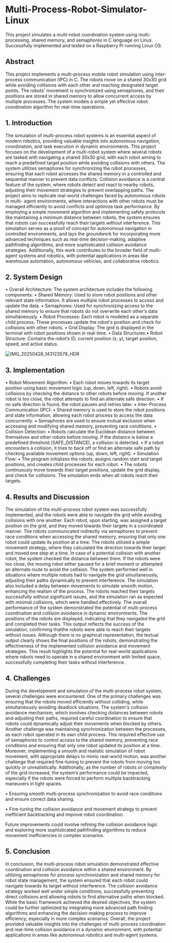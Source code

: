 # Multi-Process-Robot-Simulator-Linux
This project simulates a multi-robot coordination system using multi-processing, shared memory, and semaphores in C language on Linux. Successfully implemented and tested on a Raspberry Pi running Linux OS.

## Abstract
This project implements a multi-process mobile robot simulation using inter-process
communication (IPC) in C. The robots move on a shared 30x30 grid while avoiding collisions with
each other and reaching designated target points. The robots' movement is synchronized using
semaphores, and their positions are stored in shared memory to allow concurrent access by multiple
processes. The system models a simple yet effective robot coordination algorithm for real-time
operations.

## 1. Introduction
The simulation of multi-process robot systems is an essential aspect of modern robotics,
providing valuable insights into autonomous navigation, coordination, and task execution in
dynamic environments. This project focuses on the development of a multi-robot system where
several robots are tasked with navigating a shared 30x30 grid, with each robot aiming to reach a
predefined target position while avoiding collisions with others. The system utilizes semaphores for
synchronizing the robot processes, ensuring that each robot accesses the shared memory in a
controlled and sequential manner to prevent data conflicts. Collision avoidance is a central feature
of the system, where robots detect and react to nearby robots, adjusting their movement strategies to
prevent overlapping paths.
The project aims to replicate real-world challenges faced by autonomous robots in multi-
agent environments, where interactions with other robots must be managed efficiently to avoid
conflicts and optimize task performance. By employing a simple movement algorithm and
implementing safety protocols like maintaining a minimum distance between robots, the system
ensures that robots can successfully reach their targets without interference. This simulation serves
as a proof of concept for autonomous navigation in controlled environments, and lays the
groundwork for incorporating more advanced techniques such as real-time decision-making,
adaptive pathfinding algorithms, and more sophisticated collision avoidance strategies.
Additionally, this work contributes to the broader field of multi-agent systems and robotics, with
potential applications in areas like warehouse automation, autonomous vehicles, and collaborative
robotics.

## 2. System Design
• Overall Architecture: The system architecture includes the following components:
• Shared Memory: Used to store robot positions and other relevant state information.
It allows multiple robot processes to access and update the data.
• Semaphores: Used for synchronizing access to the shared memory to ensure that
robots do not overwrite each other’s data simultaneously.
• Robot Processes: Each robot is modeled as a separate child process. These processes
update the robot's position and check for collisions with other robots.
• Grid Display: The grid is displayed in the terminal with robot positions shown in
real-time.
• Data Structures:• Robot Structure: Contains the robot’s ID, current position (x, y), target position,
speed, and active status.

![IMG_20250428_143123578_HDR](https://github.com/user-attachments/assets/92fa22a4-1e01-4be7-b348-57c770213c71)


## 3. Implementation
• Robot Movement Algorithm:
• Each robot moves towards its target position using basic movement logic (up, down,
left, right).
• Robots avoid collisions by checking the distance to other robots before moving. If
another robot is too close, the robot attempts to find an alternate safe direction.
• If no safe direction is found, the robot pauses and retries later.
• Inter-Process Communication (IPC):
• Shared memory is used to store the robot positions and state information, allowing
each robot process to access the data concurrently.
• Semaphores are used to ensure mutual exclusion when accessing and modifying
shared memory, preventing race conditions.
• Collision Detection:
• Robots calculate the Euclidean distance between themselves and other robots before
moving. If the distance is below a predefined threshold (SAFE_DISTANCE), a
collision is detected.
• If a robot encounters a collision, it tries to back off or find an alternate safe path by
checking available movement options (up, down, left, right).
• Simulation Flow:
• The program initializes the robots, assigns random start and target positions, and
creates child processes for each robot.
• The robots continuously move towards their target positions, update the grid display,
and check for collisions. The simulation ends when all robots reach their targets.

## 4. Results and Discussion
The simulation of the multi-process robot system was successfully implemented, and the
robots were able to navigate the grid while avoiding collisions with one another. Each robot, upon
starting, was assigned a target position on the grid, and they moved towards their targets in a
coordinated manner. The robots communicated indirectly via semaphores to prevent race conditions
when accessing the shared memory, ensuring that only one robot could update its position at a time.
The robots utilized a simple movement strategy, where they calculated the direction towards their
target and moved one step at a time. In case of a potential collision with another robot, the system
checked the distance between them. If the robots were too close, the moving robot either paused for
a brief moment or attempted an alternate route to avoid the collision. The system performed well in
situations where multiple robots had to navigate the grid simultaneously, adjusting their paths
dynamically to prevent interference. The simulation also included a delay between movements to
simulate smooth motion, enhancing the realism of the process. The robots reached their targets
successfully without significant issues, and the simulation ran as expected with minimal collisions,
which were handled effectively. The overall performance of the system demonstrated the potential
of multi-process coordination and collision avoidance in dynamic environments.
The positions of the robots are displayed, indicating that they navigated the
grid and completed their tasks. This output reflects the success of the simulation, confirming thatthe robots were able to reach their targets without issues. Although there is no graphical
representation, the textual output clearly shows the final positions of the robots, demonstrating the
effectiveness of the implemented collision avoidance and movement strategies. This result
highlights the potential for real-world applications where robots need to operate in a shared
environment with limited space, successfully completing their tasks without interference.

## 4. Challenges
During the development and simulation of the multi-process robot system, several
challenges were encountered. One of the primary challenges was ensuring that the robots moved
efficiently without colliding, while simultaneously avoiding deadlock situations. The system's
collision avoidance mechanism, which involves checking distances between robots and adjusting
their paths, required careful coordination to ensure that robots could dynamically adjust their
movements when blocked by others. Another challenge was maintaining synchronization between
the processes, as each robot operated in its own child process. This required effective use of
semaphores to control access to the shared memory, preventing race conditions and ensuring that
only one robot updated its position at a time. Moreover, implementing a smooth and realistic
simulation of robot movement, with appropriate delays to mimic real-world motion, was another
challenge that required fine-tuning to prevent the robots from moving too quickly or unrealistically.
Additionally, as the number of robots or complexity of the grid increased, the system’s performance
could be impacted, especially if the robots were forced to perform multiple backtracking maneuvers
in tight spaces.

• Ensuring smooth multi-process synchronization to avoid race conditions and ensure correct
data sharing.

• Fine-tuning the collision avoidance and movement strategy to prevent inefficient
backtracking and improve robot coordination.

Future improvements could involve refining the collision avoidance logic and exploring more
sophisticated pathfinding algorithms to reduce movement inefficiencies in complex scenarios.

## 5. Conclusion
In conclusion, the multi-process robot simulation demonstrated effective coordination and
collision avoidance within a shared environment. By utilizing semaphores for process
synchronization and shared memory for robot state management, the system ensured that each robot
could navigate towards its target without interference. The collision avoidance strategy worked well
under simple conditions, successfully preventing direct collisions and allowing robots to find
alternative paths when blocked. While the basic framework achieved the desired objectives, the
system could be further optimized by integrating more advanced path finding algorithms and
enhancing the decision-making process to improve efficiency, especially in more complex
scenarios. Overall, the project provided valuable insights into the challenges of multi-process
coordination and real-time collision avoidance in a dynamic environment, with potential
applications in areas like autonomous robotics and multi-agent systems.
